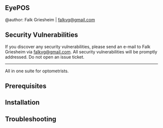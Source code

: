 ## EyePOS
@author: Falk Griesheim | falkvg@gmail.com

## Security Vulnerabilities
If you discover any security vulnerabilities, please send an e-mail to Falk Griesheim via [falkvg@gmail.com](mailto:falkvg@gmail.com). All security vulnerabilities will be promptly addressed. Do not open an issue ticket.

---

All in one suite for optometrists.

## Prerequisites

## Installation

## Troubleshooting

